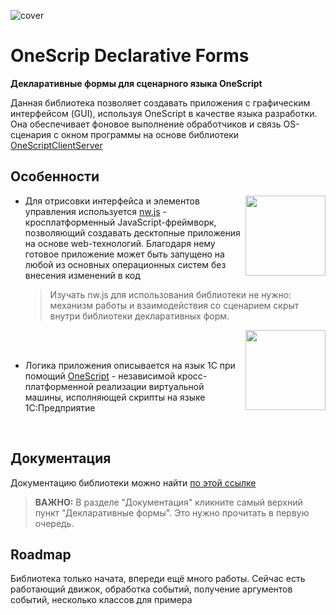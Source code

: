 ![cover](https://github.com/user-attachments/assets/440c47da-16d8-4419-ae59-198b7898dfe5)

# OneScrip Declarative Forms

**Декларативные формы для сценарного языка OneScript**

Данная библиотека позволяет создавать приложения с графическим интерфейсом (GUI), используя OneScript в качестве языка разработки. Она обеспечивает фоновое выполнение обработчиков и связь OS-сценария с окном программы на основе библиотеки [OneScriptClientServer ](https://github.com/ahyahy/OneScriptClientServer)


## Особенности

<img src="https://github.com/user-attachments/assets/04035547-93cb-42d0-977b-28d220f17d61" align="right" width="128">

+ Для отрисовки интерфейса и элементов управления используется [nw.js](https://github.com/nwjs/nw.js) - кросплатформенный JavaScript-фреймворк, позволяющий создавать десктопные приложения на основе web-технологий. Благодаря нему готовое приложение может быть запущено на любой из основных операционных систем без внесения изменений в код

  >Изучать nw.js для использования библиотеки не нужно: механизм работы и взаимодействия со сценарием скрыт внутри библиотеки декларативных форм.

<img src="https://github.com/user-attachments/assets/b760e3d5-5972-4429-9701-b44ddfef017c" align="right" width="128">

<br><br>

+ Логика приложения описывается на язык 1С при помощий [OneScript](https://github.com/EvilBeaver/OneScript) - независимой кросс-платформенной реализации виртуальной машины, исполняющей скрипты на языке 1С:Предприятие

<br> 

## Документация

Документацию библиотеки можно найти [по этой ссылке](https://ahyahy.github.io/OneScriptDeclarativeForms/index.html)

>**ВАЖНО:** В разделе "Документация" кликните самый верхний пункт "Декларативные формы". Это нужно прочитать в первую очередь.


## Roadmap

Библиотека только начата, впереди ещё много работы. Сейчас есть работающий движок, обработка событий, получение аргументов событий, несколько классов для примера
